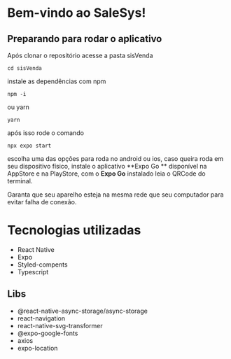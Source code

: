 # Bem-vindo ao SaleSys!

## Preparando para rodar o aplicativo
Após clonar o repositório acesse a pasta sisVenda

```
cd sisVenda
```
instale as dependências com npm
```
npm -i
```
ou yarn
```
yarn
```

após isso rode o comando
```
npx expo start
```

escolha uma das opções para roda no android ou ios, caso queira roda em seu dispositivo físico, instale o aplicativo **Expo Go ** disponível na AppStore e na PlayStore, com o **Expo Go** instalado leia o QRCode do terminal.

Garanta que seu aparelho esteja na mesma rede que seu computador para evitar falha de conexão.

# Tecnologias utilizadas

* React Native
* Expo
* Styled-compents
* Typescript

## Libs
* @react-native-async-storage/async-storage
* react-navigation
* react-native-svg-transformer
* @expo-google-fonts
* axios
* expo-location